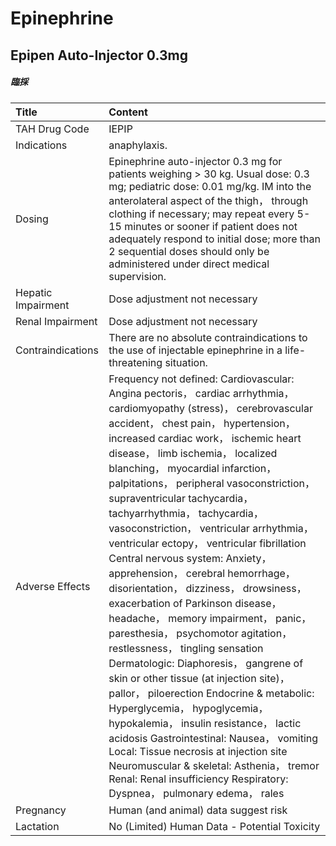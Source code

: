 # Epinephrine

## Epipen Auto-Injector 0.3mg

##### 臨採

| Title              | Content                                                                                                                                                                                                                                                                                                                                                                                                                                                                                                                                                                                                                                                                                                                                                                                                                                                                                                                                                                                                                                                                                                                                                                       |
|:-------------------|:------------------------------------------------------------------------------------------------------------------------------------------------------------------------------------------------------------------------------------------------------------------------------------------------------------------------------------------------------------------------------------------------------------------------------------------------------------------------------------------------------------------------------------------------------------------------------------------------------------------------------------------------------------------------------------------------------------------------------------------------------------------------------------------------------------------------------------------------------------------------------------------------------------------------------------------------------------------------------------------------------------------------------------------------------------------------------------------------------------------------------------------------------------------------------|
| TAH Drug Code      | IEPIP                                                                                                                                                                                                                                                                                                                                                                                                                                                                                                                                                                                                                                                                                                                                                                                                                                                                                                                                                                                                                                                                                                                                                                         |
| Indications        | anaphylaxis.                                                                                                                                                                                                                                                                                                                                                                                                                                                                                                                                                                                                                                                                                                                                                                                                                                                                                                                                                                                                                                                                                                                                                                  |
| Dosing             | Epinephrine auto-injector 0.3 mg for patients weighing > 30 kg. Usual dose: 0.3 mg; pediatric dose: 0.01 mg/kg. IM into the anterolateral aspect of the thigh， through clothing if necessary; may repeat every 5-15 minutes or sooner if patient does not adequately respond to initial dose; more than 2 sequential doses should only be administered under direct medical supervision.                                                                                                                                                                                                                                                                                                                                                                                                                                                                                                                                                                                                                                                                                                                                                                                     |
| Hepatic Impairment | Dose adjustment not necessary                                                                                                                                                                                                                                                                                                                                                                                                                                                                                                                                                                                                                                                                                                                                                                                                                                                                                                                                                                                                                                                                                                                                                 |
| Renal Impairment   | Dose adjustment not necessary                                                                                                                                                                                                                                                                                                                                                                                                                                                                                                                                                                                                                                                                                                                                                                                                                                                                                                                                                                                                                                                                                                                                                 |
| Contraindications  | There are no absolute contraindications to the use of injectable epinephrine in a life-threatening situation.                                                                                                                                                                                                                                                                                                                                                                                                                                                                                                                                                                                                                                                                                                                                                                                                                                                                                                                                                                                                                                                                 |
| Adverse Effects    | Frequency not defined: Cardiovascular: Angina pectoris， cardiac arrhythmia， cardiomyopathy (stress)， cerebrovascular accident， chest pain， hypertension， increased cardiac work， ischemic heart disease， limb ischemia， localized blanching， myocardial infarction， palpitations， peripheral vasoconstriction， supraventricular tachycardia， tachyarrhythmia， tachycardia， vasoconstriction， ventricular arrhythmia， ventricular ectopy， ventricular fibrillation Central nervous system: Anxiety， apprehension， cerebral hemorrhage， disorientation， dizziness， drowsiness， exacerbation of Parkinson disease， headache， memory impairment， panic， paresthesia， psychomotor agitation， restlessness， tingling sensation Dermatologic: Diaphoresis， gangrene of skin or other tissue (at injection site)， pallor， piloerection Endocrine & metabolic: Hyperglycemia， hypoglycemia， hypokalemia， insulin resistance， lactic acidosis Gastrointestinal: Nausea， vomiting Local: Tissue necrosis at injection site Neuromuscular & skeletal: Asthenia， tremor Renal: Renal insufficiency Respiratory: Dyspnea， pulmonary edema， rales |
| Pregnancy          | Human (and animal) data suggest risk                                                                                                                                                                                                                                                                                                                                                                                                                                                                                                                                                                                                                                                                                                                                                                                                                                                                                                                                                                                                                                                                                                                                          |
| Lactation          | No (Limited) Human Data - Potential Toxicity                                                                                                                                                                                                                                                                                                                                                                                                                                                                                                                                                                                                                                                                                                                                                                                                                                                                                                                                                                                                                                                                                                                                  |

